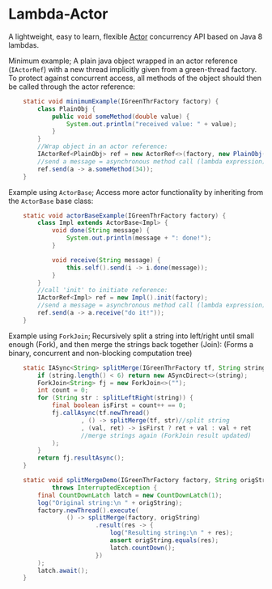 Lambda-Actor
============

A lightweight, easy to learn, flexible [Actor](http://en.wikipedia.org/wiki/Actor_model)
concurrency API  based on Java 8 lambdas.

Minimum example;
A plain java object wrapped in an actor reference (`IActorRef`)
with a new thread implicitly given from a  green-thread factory.
To protect against concurrent access, all methods of the object should then
be called through the actor reference:
```java
    static void minimumExample(IGreenThrFactory factory) {
        class PlainObj {
            public void someMethod(double value) {
                System.out.println("received value: " + value);
            }
        }
        //Wrap object in an actor reference:
        IActorRef<PlainObj> ref = new ActorRef<>(factory, new PlainObj());
        //send a message = asynchronous method call (lambda expression):
        ref.send(a -> a.someMethod(34));
    }
```

Example using `ActorBase`;
Access more actor functionality by inheriting from the `ActorBase` base class:
```java
    static void actorBaseExample(IGreenThrFactory factory) {
        class Impl extends ActorBase<Impl> {
            void done(String message) {
                System.out.println(message + ": done!");
            }

            void receive(String message) {
                this.self().send(i -> i.done(message));
            }
        }
        //call 'init' to initiate reference:
        IActorRef<Impl> ref = new Impl().init(factory);
        //send a message = asynchronous method call (lambda expression):
        ref.send(a -> a.receive("do it!"));
    }
```

Example using `ForkJoin`;
Recursively split a string into left/right until small enough (Fork),
and then merge the strings back together (Join):
(Forms a binary, concurrent and non-blocking computation tree)
```java
    static IASync<String> splitMerge(IGreenThrFactory tf, String string) {
        if (string.length() < 6) return new ASyncDirect<>(string);
        ForkJoin<String> fj = new ForkJoin<>("");
        int count = 0;
        for (String str : splitLeftRight(string)) {
            final boolean isFirst = count++ == 0;
            fj.callAsync(tf.newThread()
                    , () -> splitMerge(tf, str)//split string
                    , (val, ret) -> isFirst ? ret + val : val + ret
                    //merge strings again (ForkJoin result updated)
            );
        }
        return fj.resultAsync();
    }

    static void splitMergeDemo(IGreenThrFactory factory, String origString)
            throws InterruptedException {
        final CountDownLatch latch = new CountDownLatch(1);
        log("Original string:\n " + origString);
        factory.newThread().execute(
                () -> splitMerge(factory, origString)
                        .result(res -> {
                            log("Resulting string:\n " + res);
                            assert origString.equals(res);
                            latch.countDown();
                        })
        );
        latch.await();
    }
```